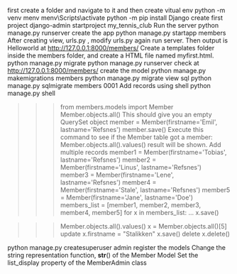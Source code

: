 first create a folder and navigate to it and then create vitual env 
python -m venv menv
menv\Scripts\activate
python -m pip install Django
create first project
django-admin startproject my_tennis_club
Run the server
python manage.py runserver
create the app
python manage.py startapp members
After creating view, urls.py , modify urls.py again run server. Then output is Helloworld at http://127.0.0.1:8000/members/
Create a templates folder inside the members folder, and create a HTML file named myfirst.html.
python manage.py migrate
python manage.py runserver
check at http://127.0.0.1:8000/members/
create the model 
python manage.py makemigrations members
python manage.py migrate
view sql
python manage.py sqlmigrate members 0001
Add records using shell
python manage.py shell
>>> from members.models import Member
>>> Member.objects.all()
This should give you an empty QuerySet object
>>> member = Member(firstname='Emil', lastname='Refsnes')
>>> member.save()
Execute this command to see if the Member table got a member:
>>> Member.objects.all().values()
result will be shown.
Add multiple records
>>> member1 = Member(firstname='Tobias', lastname='Refsnes')
>>> member2 = Member(firstname='Linus', lastname='Refsnes')
>>> member3 = Member(firstname='Lene', lastname='Refsnes')
>>> member4 = Member(firstname='Stale', lastname='Refsnes')
>>> member5 = Member(firstname='Jane', lastname='Doe')
>>> members_list = [member1, member2, member3, member4, member5]
>>> for x in members_list:
...   x.save()

>>> Member.objects.all().values()
>>> x = Member.objects.all()[5]
update
>>> x.firstname = "Stalikken"
>>> x.save()
delete
>>> x.delete()

python manage.py createsuperuser
admin register the models
Change the string representation function, __str__() of the Member Model
Set the list_display property of the MemberAdmin class
